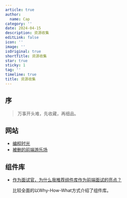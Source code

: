 ```yaml
---
article: true
author:
  name: Cap
category: ''
date: 2024-04-15
description: 资源收集
editLink: false
icon: ''
image: ''
isOriginal: true
shortTitle: 资源收集
star: true
sticky: 1
tag: ''
timeline: true
title: 资源收集
---
```



## 序

> 万事开头难，先收藏，再细品。

## 网站

- [编程时光](https://www.coding-time.cn/)
- [被删的前端游乐场](https://godbasin.github.io/front-end-playground/)

## 组件库

- [作为面试官，为什么我推荐组件库作为前端面试的亮点？](https://juejin.cn/post/7261080561480089655#comment)

    比较全面的以Why-How-What方式介绍了组件库。
